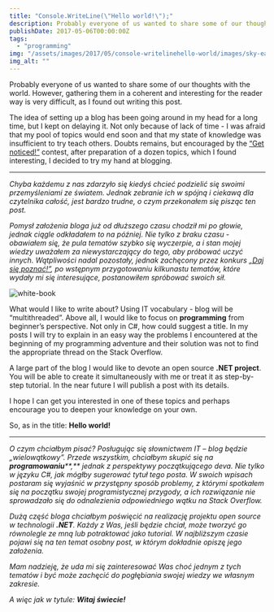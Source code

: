 ```yaml
---
title: "Console.WriteLine(\"Hello world!\");"
description: Probably everyone of us wanted to share some of our thoughts with the world. However, gathering them in a coherent and interesting for the reader way is very difficult, as I found out writing this post.
publishDate: 2017-05-06T00:00:00Z
tags: 
  - "programming"
img: "/assets/images/2017/05/console-writelinehello-world/images/sky-earth-space-working-e1494071829885.jpg"
img_alt: ""
---
```


Probably everyone of us wanted to share some of our thoughts with the world. However, gathering them in a coherent and interesting for the reader way is very difficult, as I found out writing this post.

The idea of setting up a blog has been going around in my head for a long time, but I kept on delaying it. Not only because of lack of time - I was afraid that my pool of topics would end soon and that my state of knowledge was insufficient to try teach others. Doubts remains, but encouraged by the [“Get noticed!”](http://devstyle.pl/daj-sie-poznac/) contest, after preparation of a dozen topics, which I found interesting, I decided to try my hand at blogging.

***

_Chyba każdemu z nas zdarzyło się kiedyś chcieć podzielić się swoimi przemyśleniami ze światem. Jednak zebranie ich w spójną i ciekawą dla czytelnika całość, jest bardzo trudne, o czym przekonałem się pisząc ten post._

_Pomysł założenia bloga już od dłuższego czasu chodził mi po głowie, jednak ciągle odkładałem to na później. Nie tylko z braku czasu - obawiałem się, że pula tematów szybko się wyczerpie, a i stan mojej wiedzy uważałem za niewystarczający do tego, aby próbować uczyć innych. Wątpliwości nadal pozostały, jednak zachęcony przez konkurs [„Daj się poznać!”](http://devstyle.pl/daj-sie-poznac/), po wstępnym przygotowaniu kilkunastu tematów, które wydały mi się interesujące, postanowiłem spróbować swoich sił._

![white-book](/assets/images/2017/05/console-writelinehello-world/images/pexels-photo-68562-e1494072144840.jpeg)

What would I like to write about? Using IT vocabulary - blog will be “multithreaded”. Above all, I would like to focus on **programming** from beginner’s perspective. Not only in C#, how could suggest a title. In my posts I will try to explain in an easy way the problems I encountered at the beginning of my programming adventure and their solution was not to find the appropriate thread on the Stack Overflow.

A large part of the blog I would like to devote an open source **.NET project**. You will be able to create it simultaneously with me or treat it as step-by-step tutorial. In the near future I will publish a post with its details.

I hope I can get you interested in one of these topics and perhaps encourage you to deepen your knowledge on your own.

So, as in the title: **Hello world!**

***

_O czym chciałbym pisać? Posługując się słownictwem IT – blog będzie „wielowątkowy”. Przede wszystkim, chciałbym skupić się na **programowaniu****,** jednak z perspektywy początkującego deva. Nie tylko w języku C#, jak mógłby sugerować tytuł tego posta. W swoich wpisach postaram się wyjaśnić w przystępny sposób problemy, z którymi spotkałem się na początku swojej programistycznej przygody, a ich rozwiązanie nie sprowadzało się do odnalezienia odpowiedniego wątku na Stack Overflow._

_Dużą część bloga chciałbym poświęcić na realizację projektu open source w technologii **.NET**. Każdy z Was, jeśli będzie chciał, może tworzyć go równolegle ze mną lub potraktować jako tutorial. W najbliższym czasie pojawi się na ten temat osobny post, w którym dokładnie opiszę jego założenia._

_Mam nadzieję, że uda mi się zainteresować Was choć jednym z tych tematów i być może zachęcić do pogłębiania swojej wiedzy we własnym zakresie._

_A więc jak w tytule: **Witaj świecie!**_
